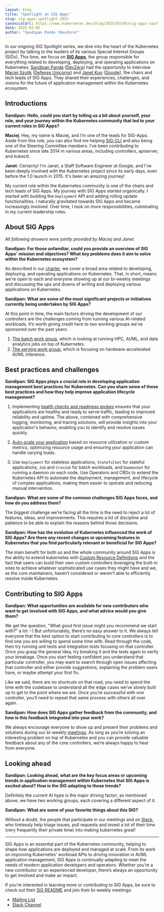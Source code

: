 ```yaml
---
layout: blog
title: "Spotlight on SIG Apps"
slug: sig-apps-spotlight-2025
canonicalUrl: https://www.kubernetes.dev/blog/2025/03/05/sig-apps-spotlight-2025
date: 2025-03-05
author: "Sandipan Panda (DevZero)"
---
```


In our ongoing SIG Spotlight series, we dive into the heart of the Kubernetes project by talking to
the leaders of its various Special Interest Groups (SIGs). This time, we focus on 
**[SIG Apps](https://github.com/kubernetes/community/tree/master/sig-apps#apps-special-interest-group)**,
the group responsible for everything related to developing, deploying, and operating applications on
Kubernetes. [Sandipan Panda](https://www.linkedin.com/in/sandipanpanda)
([DevZero](https://www.devzero.io/)) had the opportunity to interview [Maciej
Szulik](https://github.com/soltysh) ([Defense Unicorns](https://defenseunicorns.com/)) and [Janet
Kuo](https://github.com/janetkuo) ([Google](https://about.google/)), the chairs and tech leads of
SIG Apps. They shared their experiences, challenges, and visions for the future of application
management within the Kubernetes ecosystem.

## Introductions

**Sandipan: Hello, could you start by telling us a bit about yourself, your role, and your journey
within the Kubernetes community that led to your current roles in SIG Apps?**

**Maciej**: Hey, my name is Maciej, and I’m one of the leads for SIG-Apps. Aside from this role, you
can also find me helping
[SIG-CLI](https://github.com/kubernetes/community/tree/master/sig-cli#readme) and also being one of
the Steering Committee members. I’ve been contributing to Kubernetes since late 2014 in various
areas, including controllers, apiserver, and kubectl.

**Janet**: Certainly! I'm Janet, a Staff Software Engineer at Google, and I've been deeply involved
with the Kubernetes project since its early days, even before the 1.0 launch in 2015.  It's been an
amazing journey!

My current role within the Kubernetes community is one of the chairs and tech leads of SIG Apps. My
journey with SIG Apps started organically. I started with building the ``Deployment`` API and adding
rolling update functionalities. I naturally gravitated towards SIG Apps and became increasingly
involved. Over time, I took on more responsibilities, culminating in my current leadership roles.

## About SIG Apps

*All following answers were jointly provided by Maciej and Janet.*

**Sandipan: For those unfamiliar, could you provide an overview of SIG Apps' mission and objectives?
What key problems does it aim to solve within the Kubernetes ecosystem?**

As described in our
[charter](https://github.com/kubernetes/community/blob/master/sig-apps/charter.md#scope), we cover a
broad area related to developing, deploying, and operating applications on Kubernetes. That, in
short, means we’re open to each and everyone showing up at our bi-weekly meetings and discussing the
ups and downs of writing and deploying various applications on Kubernetes.

**Sandipan: What are some of the most significant projects or initiatives currently being undertaken
by SIG Apps?**

At this point in time, the main factors driving the development of our controllers are the
challenges coming from running various AI-related workloads. It’s worth giving credit here to two
working groups we’ve sponsored over the past years:

1. [The batch work group](https://github.com/kubernetes/community/tree/master/wg-batch), which is
   looking at running HPC, AI/ML, and data analytics jobs on top of Kubernetes.
2. [The serving work group](https://github.com/kubernetes/community/tree/master/wg-serving), which
   is focusing on hardware-accelerated AI/ML inference.

## Best practices and challenges

**Sandipan: SIG Apps plays a crucial role in developing application management best practices for
Kubernetes. Can you share some of these best practices and how they help improve application
lifecycle management?**

1. Implementing [health checks and readiness probes](https://kubernetes.io/docs/tasks/configure-pod-container/configure-liveness-readiness-startup-probes/)
ensures that your applications are healthy and ready to serve traffic, leading to improved
reliability and uptime. The above, combined with comprehensive logging, monitoring, and tracing
solutions, will provide insights into your application's behavior, enabling you to identify and
resolve issues quickly.

2. [Auto-scale your application](https://kubernetes.io/docs/concepts/workloads/autoscaling/) based
   on resource utilization or custom metrics, optimizing resource usage and ensuring your
   application can handle varying loads.

3. Use ``Deployment`` for stateless applications, ``StatefulSet`` for stateful applications, ``Job``
   and ``CronJob`` for batch workloads, and ``DaemonSet`` for running a daemon on each node. Use
   Operators and CRDs to extend the Kubernetes API to automate the deployment, management, and
   lifecycle of complex applications, making them easier to operate and reducing manual
   intervention.

**Sandipan: What are some of the common challenges SIG Apps faces, and how do you address them?**

The biggest challenge we’re facing all the time is the need to reject a lot of features, ideas, and
improvements. This requires a lot of discipline and patience to be able to explain the reasons
behind those decisions.

**Sandipan: How has the evolution of Kubernetes influenced the work of SIG Apps? Are there any
recent changes or upcoming features in Kubernetes that you find particularly relevant or beneficial
for SIG Apps?**

The main benefit for both us and the whole community around SIG Apps is the ability to extend
kubernetes with [Custom Resource Definitions](https://kubernetes.io/docs/concepts/extend-kubernetes/api-extension/custom-resources/)
and the fact that users can build their own custom controllers leveraging the built-in ones to
achieve whatever sophisticated use cases they might have and we, as the core maintainers, haven’t
considered or weren’t able to efficiently resolve inside Kubernetes.

## Contributing to SIG Apps

**Sandipan: What opportunities are available for new contributors who want to get involved with SIG
Apps, and what advice would you give them?**

We get the question, "What good first issue might you recommend we start with?" a lot :-) But
unfortunately, there’s no easy answer to it. We always tell everyone that the best option to start
contributing to core controllers is to find one you are willing to spend some time with. Read
through the code, then try running unit tests and integration tests focusing on that
controller. Once you grasp the general idea, try breaking it and the tests again to verify your
breakage. Once you start feeling confident you understand that particular controller, you may want
to search through open issues affecting that controller and either provide suggestions, explaining
the problem users have, or maybe attempt your first fix.

Like we said, there are no shortcuts on that road; you need to spend the time with the codebase to
understand all the edge cases we’ve slowly built up to get to the point where we are. Once you’re
successful with one controller, you’ll need to repeat that same process with others all over again.

**Sandipan: How does SIG Apps gather feedback from the community, and how is this feedback
integrated into your work?**

We always encourage everyone to show up and present their problems and solutions during our
bi-weekly [meetings](https://github.com/kubernetes/community/tree/master/sig-cli#meetings). As long
as you’re solving an interesting problem on top of Kubernetes and you can provide valuable feedback
about any of the core controllers, we’re always happy to hear from everyone.

## Looking ahead

**Sandipan: Looking ahead, what are the key focus areas or upcoming trends in application management
within Kubernetes that SIG Apps is excited about? How is the SIG adapting to these trends?**

Definitely the current AI hype is the major driving factor; as mentioned above, we have two working
groups, each covering a different aspect of it.

**Sandipan: What are some of your favorite things about this SIG?**

Without a doubt, the people that participate in our meetings and on
[Slack](https://kubernetes.slack.com/messages/sig-cli), who tirelessly help triage issues, pull
requests and invest a lot of their time (very frequently their private time) into making kubernetes
great!

---

SIG Apps is an essential part of the Kubernetes community, helping to shape how applications are
deployed and managed at scale. From its work on improving Kubernetes' workload APIs to driving
innovation in AI/ML application management, SIG Apps is continually adapting to meet the needs of
modern application developers and operators. Whether you’re a new contributor or an experienced
developer, there’s always an opportunity to get involved and make an impact.

If you’re interested in learning more or contributing to SIG Apps, be sure to check out their [SIG
README](https://github.com/kubernetes/community/tree/master/sig-apps) and join their bi-weekly
meetings:

- [Mailing List](https://groups.google.com/a/kubernetes.io/g/sig-apps)
- [Slack Channel](https://kubernetes.slack.com/messages/sig-apps)
